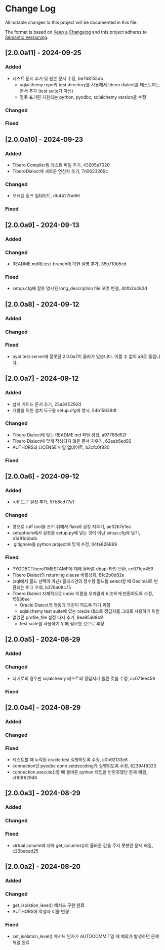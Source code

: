 
# Change Log
All notable changes to this project will be documented in this file.
 
The format is based on [Keep a Changelog](http://keepachangelog.com/)
and this project adheres to [Semantic Versioning](http://semver.org/).

## [2.0.0a11] - 2024-09-25

### Added
- 테스트 문서 추가 및 원본 문서 수정, 6e768155db
  - sqlalchemy repo의 test directory를 사용해서 tibero dialect를
    테스트하는 문서 추가 (test suite가 아님)
  - 잘못 표기된 지원되는 python, pyodbc, sqlalchemy version을 수정
### Changed
### Fixed

## [2.0.0a10] - 2024-09-23

### Added
- Tibero Compiler용 테스트 파일 추가, 43205e7020
- TiberoDialect에 새로운 연산자 추가, 7d0623269c
### Changed
- 오래된 링크 업데이트, db4427bd66
### Fixed

## [2.0.0a9] - 2024-09-13

### Added
### Changed
- README.md에 test-branch에 대한 설명 추가, 35b710b5cd
### Fixed
- setup.cfg에 잘못 명시된 long_description file 포멧 변경, 4bfb3b482d

## [2.0.0a8] - 2024-09-12

### Added
### Changed
### Fixed
- pypi test server에 잘못된 2.0.0a7이 올라가 있습니다. 어쩔 수 없이 a8로 올립니다.

## [2.0.0a7] - 2024-09-12

### Added
- 설치 가이드 문서 추가, 23a340292d
- 개발을 위한 설치 도구를 setup.cfg에 명시, 54b15639df
### Changed
- Tibero Dialect에 맞는 README.md 파일 생성, a97788d52f
- Tibero Dialect에 맞게 작성되지 않은 문서 지우기, 62eab6ed92
- AUTHORS과 LICENSE 파일 업데이트, b2cfc0f820
### Fixed

## [2.0.0a6] - 2024-09-12

### Added
- ruff 도구 설정 추가, 57b8ed77a1

### Changed
- 앞으로 ruff tool을 쓰기 위해서 flake8 설정 지우기, ae32b7e1ea
- setuptools에서 설정을 setup.py에 넣는 것이 아닌 setup.cfg에 넣기, b1d91dbbdb
- .gitignore를 python project에 맞게 수정, 04fe626899

### Fixed
- PYODBCTiberoTIMESTAMP에 대해 올바른 dbapi 타입 반환, cc071ee459
- Tibero Dialect의 returning clause 비활성화, 81c2b0d82e
- (sql에서 필드 선택이 아닌) 클래스안의 정수형 필드를 select할 때 Decimal로 반환되는 버그 우회, b378a08c75
- Tibero Dialect 자체적으로 index 이름을 오라클과 비슷하게 반환하도록 수정, f5536ee
  - Oracle Dialect의 행동과 똑같이 하도록 하기 위함
  - sqlalchemy test suite에 있는 oracle 테스트 정답지를 그대로 사용하기 위함
- 없앴던 profile_file 설정 다시 추가, 8ea95a08b9
  - test suite를 사용하기 위해 필요한 것으로 추정

## [2.0.0a5] - 2024-08-29

### Added
 
### Changed
- 티베로의 경우만 sqlalchemy 테스트의 정답지가 틀린 것을 수정, cc071ee459

### Fixed

## [2.0.0a4] - 2024-08-29

### Added
 
### Changed

### Fixed
- 테스트할 때 누락된 oracle test 실행하도록 수정, c0b92133e8
- connection당 pyodbc conn.setdecoding가 실행되도록 수정, 62394f8333
- connection.execute()할 때 올바른 python 타입을 반환못했던 문제 해결, cf90f62946

## [2.0.0a3] - 2024-08-29

### Added
 
### Changed

### Fixed
- virtual column에 대해 get_columns()이 올바른 값을 주지 못했던 문제 해결, c23babad25

## [2.0.0a2] - 2024-08-20

### Added
 
### Changed
- get_isolation_level() 메서드 구현 완료
- AUTHORS에 작성자 이름 변경

### Fixed
- set_isolation_level() 메서드 인자가 AUTOCOMMIT일 때 예외가 발생하던 문제 해결 완료

